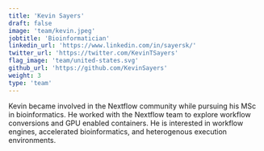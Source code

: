 ```yaml
---
title: 'Kevin Sayers'
draft: false
image: 'team/kevin.jpeg'
jobtitle: 'Bioinformatician'
linkedin_url: 'https://www.linkedin.com/in/sayersk/'
twitter_url: 'https://twitter.com/KevinTSayers'
flag_image: 'team/united-states.svg'
github_url: 'https://github.com/KevinSayers'
weight: 3
type: 'team'
---
```


Kevin became involved in the Nextflow community while pursuing his MSc in bioinformatics. He worked with the
Nextflow team to explore workflow conversions and GPU enabled containers. He is interested in workflow engines,
accelerated bioinformatics, and heterogenous execution environments.